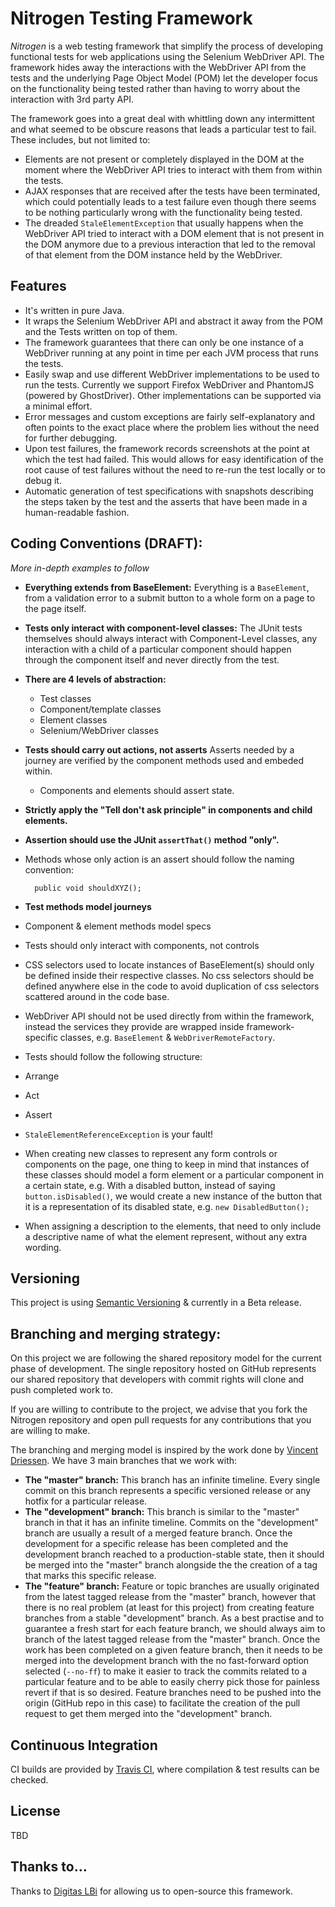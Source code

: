 Nitrogen Testing Framework
=========

*Nitrogen* is a web testing framework that simplify the process of developing functional tests for web applications using the Selenium WebDriver API. The framework hides away the interactions with the WebDriver API from the tests and the underlying Page Object Model (POM) let the developer focus on the functionality being tested rather than having to worry about the interaction with 3rd party API.

The framework goes into a great deal with whittling down any intermittent and what seemed to be obscure reasons that leads a particular test to fail. These includes, but not limited to:


  - Elements are not present or completely displayed in the DOM at the moment where the WebDriver API tries to interact with them from within the tests.
  - AJAX responses that are received after the tests have been terminated, which could potentially leads to a test failure even though there seems to be nothing particularly wrong with the functionality being tested.
  - The dreaded `StaleElementException` that usually happens when the WebDriver API tried to interact with a DOM element that is not present in the DOM anymore due to a previous interaction that led to the removal of that element from the DOM instance held by the WebDriver.

Features
-----------

 - It's written in pure Java.
 - It wraps the Selenium WebDriver API and abstract it away from the POM and the Tests written on top of them.
 - The framework guarantees that there can only be one instance of a WebDriver running at any point in time per each JVM process that runs the tests.
 - Easily swap and use different WebDriver implementations to be used to run the tests. Currently we support Firefox WebDriver and PhantomJS (powered by GhostDriver). Other implementations can be supported via a minimal effort.
 - Error messages and custom exceptions are fairly self-explanatory and often points to the exact place where the problem lies without the need for further debugging.
 - Upon test failures, the framework records screenshots at the point at which the test had failed. This would allows for easy identification of the root cause of test failures without the need to re-run the test locally or to debug it.
 - Automatic generation of test specifications with snapshots describing the steps taken by the test and the asserts that have been made in a human-readable fashion.


Coding Conventions (DRAFT):
---

*More in-depth examples to follow*

- **Everything extends from BaseElement:** Everything is a `BaseElement`, from a validation error to a submit button to a whole form on a page to the page itself.
 - **Tests only interact with component-level classes:** The JUnit tests themselves should always interact with Component-Level classes, any interaction with a child of a particular component should happen through the component itself and never directly from the test.
- **There are 4 levels of abstraction:**
    - Test classes
    - Component/template classes
    - Element classes
    - Selenium/WebDriver classes
- **Tests should carry out actions, not asserts** Asserts needed by a journey are verified by the component methods used and embeded within.
    - Components and elements should assert state.
- **Strictly apply the "Tell don't ask principle" in components and child elements.**
- **Assertion should use the JUnit `assertThat()` method "only".**
- Methods whose only action is an assert should follow the naming convention:

        public void shouldXYZ();

- **Test methods model journeys**
 - Component & element methods model specs
- Tests should only interact with components, not controls
- CSS selectors used to locate instances of BaseElement(s) should only be defined inside their respective classes. No css selectors should be defined anywhere else in the code to avoid duplication of css selectors scattered around in the code base.
- WebDriver API should not be used directly from within the framework, instead the services they provide are wrapped inside framework-specific classes, e.g. `BaseElement` & `WebDriverRemoteFactory`.
- Tests should follow the following structure:
 - Arrange
 - Act
 - Assert
- `StaleElementReferenceException` is your fault!
 - When creating new classes to represent any form controls or components on the page, one thing to keep in mind that instances of these classes should model a form element or a particular component in a certain state, e.g. With a disabled button, instead of saying `button.isDisabled()`, 
we would create a new instance of the button that it is a representation of its disabled state, e.g. `new DisabledButton();`

- When assigning a description to the elements, that need to only include a descriptive name of what the element represent, without any extra wording.

Versioning
----

This project is using [Semantic Versioning] & currently in a Beta release.


Branching and merging strategy:
----

On this project we are following the shared repository model for the current phase of development. The single repository hosted on GitHub represents our shared repository that developers with commit rights will clone and push completed work to.

If you are willing to contribute to the project, we advise that you fork the Nitrogen repository and open pull requests for any contributions that you are willing to make.

The branching and merging model is inspired by the work done by [Vincent Driessen]. We have 3 main branches that we work with:

- **The "master" branch:** This branch has an infinite timeline. Every single commit on this branch represents a specific versioned release or any hotfix for a particular release.  
- **The "development" branch:** This branch is similar to the "master" branch in that it has an infinite timeline. Commits on the "development" branch are usually a result of a merged feature branch. Once the development for a specific release has been completed and the development branch reached to a production-stable state, then it should be merged into the "master" branch alongside the the creation of a tag that marks this specific release.  
- **The "feature" branch:** Feature or topic branches are usually originated from the latest tagged release from the "master" branch, however that there is no real problem (at least for this project) from creating feature branches from a stable "development" branch. As a best practise and to guarantee a fresh start for each feature branch, we should always aim to branch of the latest tagged release from the "master" branch.
Once the work has been completed on a given feature branch, then it needs to be merged into the development branch with the no fast-forward option selected (`--no-ff`) to make it easier to track the commits related to a particular feature and to be able to easily cherry pick those for painless revert if that is so desired. Feature branches need to be pushed into the origin (GitHub repo in this case) to facilitate the creation of the pull request to get them merged into the "development" branch.

Continuous Integration
----
CI builds are provided by [Travis CI], where compilation & test results can be checked.

License
----

TBD

Thanks to…
---
Thanks to [Digitas LBi] for allowing us to open-source this framework.

[Semantic versioning]:http://semver.org
[Digitas LBi]:http://www.digitaslbi.com
[Travis CI]:https://travis-ci.org/automated-testing/nitrogen
[Vincent Driessen]: http://nvie.com/posts/a-successful-git-branching-model
